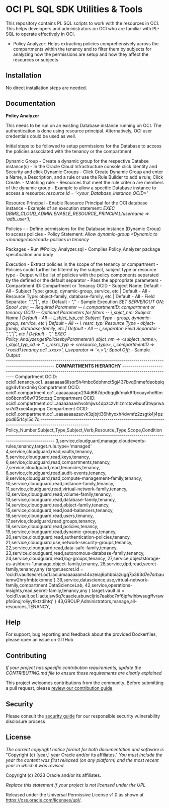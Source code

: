 # OCI PL SQL SDK Utilities & Tools

This repository contains PL SQL scripts to work with the resources in OCI. This helps developers and administrators on OCI who are familiar with PL-SQL to operate effectively in OCI.
   - Policy Analyzer: Helps extracting policies comprehensively across the compartments within the tenancy and to filter them by subjects for analyzing how the permissions are setup and how they affect the resources or subjects

## Installation

No direct installation steps are needed. 

## Documentation

**Policy Analyzer**

This needs to be run on an existing Database instance running on OCI. The authentication is done using resource principal. Alternatively, OCI user credentials could be used as well.

Initial steps to be followed to setup permissions for the Database to access the policies associated with the tenancy or the compartment

Dynamic Group 
    - Create a dynamic group for the respective Databse instance(s)
        - In the Oracle Cloud Infrastructure console click Identity and Security and click Dynamic Groups
        - Click Create Dynamic Group and enter a Name, a Description, and a rule or use the Rule Builder to add a rule; Click Create.
    - Matching rule:
        - Resources that meet the rule criteria are members of the dynamic group
        - Example to allow a specific Database instance to access a resource: _resource.id = '<your_Database_instance_OCID>'_

Resource Principal
    - Enable Resource Principal for the OCI database instance
        - Example of an execution statement: _EXEC DBMS_CLOUD_ADMIN.ENABLE_RESOURCE_PRINCIPAL(username => 'adb_user');_
            
Policies - 
    - Define permissions for the Database instance (Dynamic Group) to access policies
    - Policy Statement: _Allow dynamic-group <Dynamic to <manage/use/read> policies in tenancy_

Packages
    - Run @Policy_Analyzer.sql - Compiles Policy_Analyzer package specification and body

Execution
    - Extract policies in the scope of the tenancy or compartment 
    - Policies could further be filtered by the subject, subject type or resource type
    - Output will be list of policies with the policy components separated by the defined or the default separator
    - Pass the appropriate parameters 
            - Compartment ID: Compartment or Tenancy OCID
            - Subject Name: Default - All
            - Subject Type: group, dynamic-group, service, etc | Default - All
            - Resource Type: object-family, database-family, etc | Default - All
            - Field Separator: ",","|", etc | Default - ","
    - Sample Execution
        _SET SERVEROUT ON;
        Spool <Output Path>.csv;
        -- Required Parameter
            -- i_compartmentID: compartment or tenancy OCID
        -- Optional Parameters for filters
            -- i_sbjct_nm: Subject Name | Default - All
            -- i_sbjct_typ_cd: Subject Type - group, dynamic-group, service, etc | Default - All
            -- i_resrc_typ: Resource Type - object-family, database-family, etc | Default - All
            -- i_separator: Field Separator - ",","|", etc | Default - ","
        EXEC Policy_Analyzer.getPoliciesbyParameters(i_sbjct_nm => <subject_name>, i_sbjct_typ_cd => '<group>', i_resrc_typ => <resource_type>, i_compartmentID => '<ocid1.tenancy.oc1..xxxx>', i_separator => '<,>');
        Spool Off;_
    - Sample Output  
        ------------------------------------------------------------------------------------------------------
        ****************************************COMPARTMENTS HIERARCHY****************************************
        ------------------------------------------------------------------------------------------------------
        Compartment OCID: ocid1.tenancy.oc1..aaaaaaaa6llsor5h4mbc6dohmct5gj437bvq6nmefdeobpiqqgk4vfmxdmlq
        Compartment OCID: ocid1.compartment.oc1..aaaaaaaapx234d667dpdbqglkfmak6fbcoayvhd6tmcb6bcnn56w735ctxzq
        Compartment OCID: ocid1.compartment.oc1..aaaaaaaavhvolmjws4dpzczvhiznrctowbuuf3twprwasn7d3xxei4ugvnpq
        Compartment OCID: ocid1.compartment.oc1..aaaaaaaazacvk3zjbjtl36hhyoxh4dvmfz2zsgtk4j4pzpod65rl4yl5ci7q
        ------------------------------------------------------------------------------------------------------
        Policy_Number,Subject_Type,Subject,Verb,Resource_Type,Scope,Condition
        ------------------------------------------------------------------------------------------------------
        3,service,cloudguard,manage,cloudevents-rules,tenancy,target.rule.type='managed'
        4,service,cloudguard,read,vaults,tenancy,
        5,service,cloudguard,read,keys,tenancy,
        6,service,cloudguard,read,compartments,tenancy,
        7,service,cloudguard,read,tenancies,tenancy,
        8,service,cloudguard,read,audit-events,tenancy,
        9,service,cloudguard,read,compute-management-family,tenancy,
        10,service,cloudguard,read,instance-family,tenancy,
        11,service,cloudguard,read,virtual-network-family,tenancy,
        12,service,cloudguard,read,volume-family,tenancy,
        13,service,cloudguard,read,database-family,tenancy,
        14,service,cloudguard,read,object-family,tenancy,
        15,service,cloudguard,read,load-balancers,tenancy,
        16,service,cloudguard,read,users,tenancy,
        17,service,cloudguard,read,groups,tenancy,
        18,service,cloudguard,read,policies,tenancy,
        19,service,cloudguard,read,dynamic-groups,tenancy,
        20,service,cloudguard,read,authentication-policies,tenancy,
        21,service,cloudguard,use,network-security-groups,tenancy,
        22,service,cloudguard,read,data-safe-family,tenancy,
        23,service,cloudguard,read,autonomous-database-family,tenancy,
        24,service,cloudguard,read,log-groups,tenancy,
        27,service,objectstorage-us-ashburn-1,manage,object-family,tenancy,
        28,service,dpd,read,secret-family,tenancy,any {target.secret.id = 'ocid1.vaultsecret.oc1.iad.amaaaaaam44ozeiaj6phbbiazugq7p363d7e7srbauiemw2hryfmbtckxmnq'}
        39,service,datascience,use,virtual-network-family,compartment DataScienceLab,
        42,service,operations-insights,read,secret-family,tenancy,any { target.vault.id = 'ocid1.vault.oc1.iad.ejsw6q7caacle.abuwcljrio7eakbc7nf6jpfwlhbwsugffvrawpfs6nqjroliyytlktzdihtq' }
        43,GROUP,Administrators,manage,all-resources,TENANCY,

## Help

For support, bug reporting and feedback about the provided Dockerfiles, please open an issue on GITHub

## Contributing

*If your project has specific contribution requirements, update the CONTRIBUTING.md file to ensure those requirements are clearly explained*

This project welcomes contributions from the community. Before submitting a pull request, please [review our contribution guide](./CONTRIBUTING.md)

## Security

Please consult the [security guide](./SECURITY.md) for our responsible security vulnerability disclosure process

## License

*The correct copyright notice format for both documentation and software is*
    "Copyright (c) [year,] year Oracle and/or its affiliates."
*You must include the year the content was first released (on any platform) and the most recent year in which it was revised*

Copyright (c) 2023 Oracle and/or its affiliates.

*Replace this statement if your project is not licensed under the UPL*

Released under the Universal Permissive License v1.0 as shown at
<https://oss.oracle.com/licenses/upl/>.

